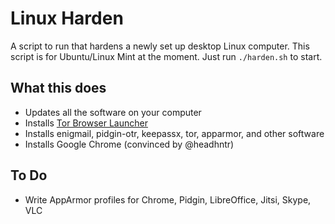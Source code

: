 # Linux Harden

A script to run that hardens a newly set up desktop Linux computer. This script is for Ubuntu/Linux Mint at the moment. Just run `./harden.sh` to start.

## What this does

* Updates all the software on your computer
* Installs [Tor Browser Launcher](https://github.com/micahflee/torbrowser-launcher)
* Installs enigmail, pidgin-otr, keepassx, tor, apparmor, and other software
* Installs Google Chrome (convinced by @headhntr)

## To Do

* Write AppArmor profiles for Chrome, Pidgin, LibreOffice, Jitsi, Skype, VLC

